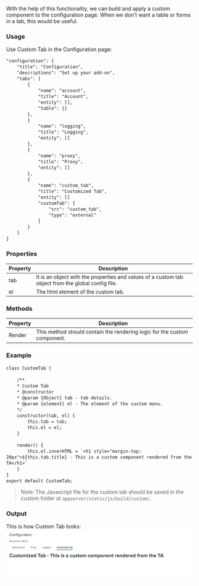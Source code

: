With the help of this functionality, we can build and apply a custom component to the configuration page. When we don't want a table or forms in a tab, this would be useful.

### Usage

Use Custom Tab in the Configuration page:
```
"configuration": {
    "title": "Configuration",
    "descriptions": "Set up your add-on",
    "tabs": [
        {
            "name": "account",
            "title": "Account",
            "entity": [],
            "table": {}
        },
        {
            "name": "logging",
            "title": "Logging",
            "entity": []
        },
        {
            "name": "proxy",
            "title": "Proxy",
            "entity": []
        },
        {
            "name": "custom_tab",
            "title": "Customized Tab",
            "entity": []
            "customTab": {
                "src": "custom_tab",
                "type": "external"
            }
        }
    ]
}
```

### Properties

| Property | Description                                                                                        |
| -------- | -------------------------------------------------------------------------------------------------- |
| tab      | It is an object with the properties and values of a custom tab object from the global config file. |
| el       | The html element of the custom tab.                                                                |

### Methods

| Property | Description                                                              |
| -------- | ------------------------------------------------------------------------ |
| Render   | This method should contain the rendering logic for the custom component. |

### Example

```
class CustomTab {

    /**
    * Custom Tab
    * @constructor
    * @param {Object} tab - tab details.
    * @param {element} el - The element of the custom menu.
    */
    constructor(tab, el) {
        this.tab = tab;
        this.el = el;
    }

    render() {
        this.el.innerHTML = `<h1 style="margin-top: 20px">${this.tab.title} - This is a custom component rendered from the TA</h1>`
    }
}
export default CustomTab;
```

> Note: The Javascript file for the custom tab should be saved in the custom folder at `appserver/static/js/build/custom/`.

### Output

This is how Custom Tab looks:
![image](../images/Custom_Tab_Output.png)
